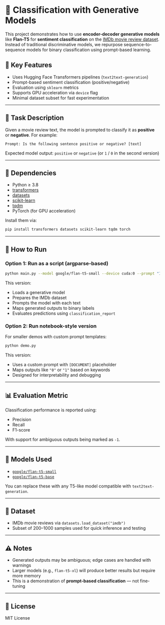 # 🧠 Classification with Generative Models

This project demonstrates how to use **encoder-decoder generative models** like **Flan-T5** for **sentiment classification** on the [IMDb movie review dataset](https://huggingface.co/datasets/imdb). Instead of traditional discriminative models, we repurpose sequence-to-sequence models for binary classification using prompt-based learning.

## 📌 Key Features

- Uses Hugging Face Transformers pipelines (`text2text-generation`)
- Prompt-based sentiment classification (positive/negative)
- Evaluation using `sklearn` metrics
- Supports GPU acceleration via `device` flag
- Minimal dataset subset for fast experimentation

---

## 🧪 Task Description

Given a movie review text, the model is prompted to classify it as **positive** or **negative**. For example:

```
Prompt: Is the following sentence positive or negative? [text]
```

Expected model output: `positive` or `negative` (or `1` / `0` in the second version)

---

## 🧰 Dependencies

- Python ≥ 3.8  
- [transformers](https://github.com/huggingface/transformers)  
- [datasets](https://github.com/huggingface/datasets)  
- [scikit-learn](https://scikit-learn.org/)  
- [tqdm](https://github.com/tqdm/tqdm)  
- PyTorch (for GPU acceleration)

Install them via:

```bash
pip install transformers datasets scikit-learn tqdm torch
```

---

## 🚀 How to Run

### Option 1: Run as a script (argparse-based)

```bash
python main.py --model google/flan-t5-small --device cuda:0 --prompt "Is the following sentence positive or negative? "
```

This version:
- Loads a generative model
- Prepares the IMDb dataset
- Prompts the model with each text
- Maps generated outputs to binary labels
- Evaluates predictions using `classification_report`

### Option 2: Run notebook-style version

For smaller demos with custom prompt templates:

```bash
python demo.py
```

This version:
- Uses a custom prompt with `[DOCUMENT]` placeholder
- Maps outputs like `"0"` or `"1"` based on keywords
- Designed for interpretability and debugging

---

## 📊 Evaluation Metric

Classification performance is reported using:
- Precision
- Recall
- F1-score

With support for ambiguous outputs being marked as `-1`.

---

## 🧠 Models Used

- [`google/flan-t5-small`](https://huggingface.co/google/flan-t5-small)
- [`google/flan-t5-base`](https://huggingface.co/google/flan-t5-base)

You can replace these with any T5-like model compatible with `text2text-generation`.

---

## 📁 Dataset

- IMDb movie reviews via `datasets.load_dataset("imdb")`
- Subset of 200–1000 samples used for quick inference and testing

---

## ⚠️ Notes

- Generated outputs may be ambiguous; edge cases are handled with warnings
- Larger models (e.g., `flan-t5-xl`) will produce better results but require more memory
- This is a demonstration of **prompt-based classification** — not fine-tuning

---

## 📄 License

MIT License
